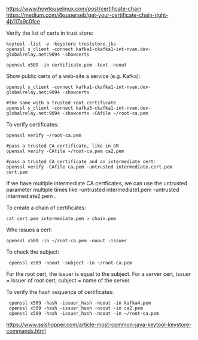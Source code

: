 https://www.howtouselinux.com/post/certificate-chain
https://medium.com/@superseb/get-your-certificate-chain-right-4b117a9c0fce

Verify the list of certs in trust store:
```
keytool -list -v -keystore truststore.jks
openssl s_client -connect kafka1-ckafka1-int-nvan.dev-globalrelay.net:9094 -showcerts

openssl x509 -in certificate.pem -text -noout
```

Show public certs of a web-site a service (e.g. Kafka):
```
openssl s_client -connect kafka1-ckafka1-int-nvan.dev-globalrelay.net:9094 -showcerts

#the same with a trusted root certificate
openssl s_client -connect kafka3-ckafka1-int-nvan.dev-globalrelay.net:9094 -showcerts -CAfile ~/root-ca.pem
```

To verify certificates:
```
openssl verify ~/root-ca.pem

#pass a trusted CA certificate, like in GR 
openssl verify -CAfile ~/root-ca.pem ca2.pem

#pass a trusted CA certificate and an intermediate cert:
openssl verify -CAfile ca.pem -untrusted intermediate.cert.pem cert.pem
```
If we have multiple intermediate CA certficates, we can use the untrusted parameter multiple times like -untrusted intermediate1.pem -untrusted intermediate2.pem .

To create a chain of certificates:
```
cat cert.pem intermediate.pem > chain.pem
```

Who issues a cert:
```
openssl x509 -in ~/root-ca.pem -noout -issuer
```

To check the subject:
```
 openssl x509 -noout -subject -in ~/root-ca.pem
```
For the root cert, the issuer is equal to the subject. For a server cert, issuer = issuer of root cert, subject = name of the server.

To verify the hash sequence of certificates:
```
 openssl x509 -hash -issuer_hash -noout -in kafka4.pem 
 openssl x509 -hash -issuer_hash -noout -in ca2.pem
 openssl x509 -hash -issuer_hash -noout -in ~/root-ca.pem
```

https://www.sslshopper.com/article-most-common-java-keytool-keystore-commands.html

